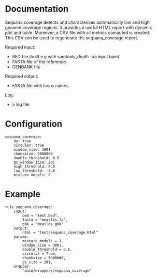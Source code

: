 # Documentation

Sequana coverage detects and characterises automatically low and high 
genome coverage regions.
It provides a useful HTML report with dynamic plot and table.
Moreover, a CSV file with all metrics computed is created.
This CSV can be used to regenerate the sequana_coverage report.


Required input:

- BED file (built e.g with samtools_depth -aa input.bam)
- FASTA file of the reference.
- GENBANK file

Required output:

- FASTA file with locus names.

Log:

- a log file 

# Configuration

    sequana_coverage:
        do: true
        circular: true
        window_size: 3001
        chunksize: 5000000
        double_threshold: 0.5
        gc_window_size: 201
        high_threshold: 4.0
        low_threshold: -4.0
        mixture_models: 2

# Example

    rule sequana_coverage:
        input:
            bed = "test.bed",
            fasta = "measles.fa",
            gbk = "measles.gbk"
        output:
            html = "test/sequana_coverage.html"
        params:
            mixture_models = 2,
            window_size = 3001,
            double_threshold = 0.5,
            circular = True,
            chunksize = 5000000,
            gc_size = 201,
        wrapper:
            "main/wrappers/sequana_coverage"

